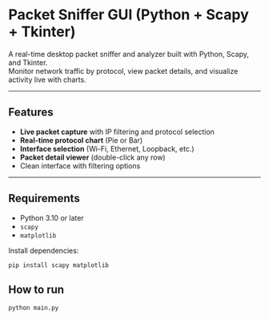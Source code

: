 # Packet Sniffer GUI (Python + Scapy + Tkinter)

A real-time desktop packet sniffer and analyzer built with Python, Scapy, and Tkinter.  
Monitor network traffic by protocol, view packet details, and visualize activity live with charts.

---

## Features

- **Live packet capture** with IP filtering and protocol selection
- **Real-time protocol chart** (Pie or Bar)
- **Interface selection** (Wi-Fi, Ethernet, Loopback, etc.)
- **Packet detail viewer** (double-click any row)
- Clean interface with filtering options

---

## Requirements

- Python 3.10 or later
- `scapy`
- `matplotlib`

Install dependencies:

```
pip install scapy matplotlib
```
## How to run

```
python main.py
```
